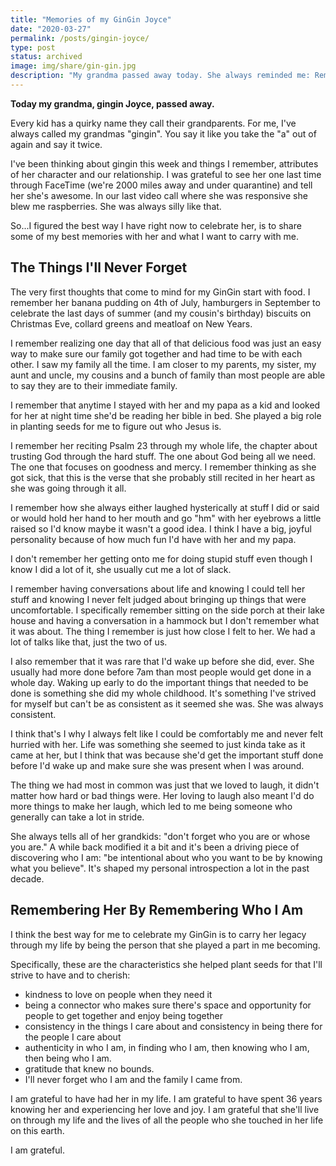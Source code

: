 ```yaml
---
title: "Memories of my GinGin Joyce"
date: "2020-03-27"
permalink: /posts/gingin-joyce/
type: post
status: archived
image: img/share/gin-gin.jpg
description: "My grandma passed away today. She always reminded me: Remember WHO you are and WHOSE you are. This is a tribute to her life through my eyes."
---
```


**Today my grandma, gingin Joyce, passed away.**

Every kid has a quirky name they call their grandparents. For me, I've always called my grandmas "gingin". You say it like you take the "a" out of again and say it twice.

I've been thinking about gingin this week and things I remember, attributes of her character and our relationship. I was grateful to see her one last time through FaceTime (we're 2000 miles away and under quarantine) and tell her she's awesome. In our last video call where she was responsive she blew me raspberries. She was always silly like that.

So...I figured the best way I have right now to celebrate her, is to share some of my best memories with her and what I want to carry with me.

## The Things I'll Never Forget

The very first thoughts that come to mind for my GinGin start with food. I remember her banana pudding on 4th of July, hamburgers in September to celebrate the last days of summer (and my cousin's birthday) biscuits on Christmas Eve, collard greens and meatloaf on New Years.

I remember realizing one day that all of that delicious food was just an easy way to make sure our family got together and had time to be with each other. I saw my family all the time. I am closer to my parents, my sister, my aunt and uncle, my cousins and a bunch of family than most people are able to say they are to their immediate family.

I remember that anytime I stayed with her and my papa as a kid and looked for her at night time she'd be reading her bible in bed. She played a big role in planting seeds for me to figure out who Jesus is.

I remember her reciting Psalm 23 through my whole life, the chapter about trusting God through the hard stuff. The one about God being all we need. The one that focuses on goodness and mercy. I remember thinking as she got sick, that this is the verse that she probably still recited in her heart as she was going through it all.

I remember how she always either laughed hysterically at stuff I did or said or would hold her hand to her mouth and go "hm" with her eyebrows a little raised so I'd know maybe it wasn't a good idea. I think I have a big, joyful personality because of how much fun I'd have with her and my papa.

I don't remember her getting onto me for doing stupid stuff even though I know I did a lot of it, she usually cut me a lot of slack.

I remember having conversations about life and knowing I could tell her stuff and knowing I never felt  judged about bringing up things that were uncomfortable. I specifically remember sitting on the side porch at their lake house and having a conversation in a hammock but I don't remember what it was about. The thing I remember is just how close I felt to her. We had a lot of talks like that, just the two of us.

 I also remember that it was rare that I'd wake up before she did, ever. She usually had more done before 7am than most people would get done in a whole day. Waking up early to do the important things that needed to be done is something she did my whole childhood. It's something I've strived for myself but can't be as consistent as it seemed she was. She was always consistent.

 I think that's  I why I always felt  like I could be comfortably me and never felt hurried with her. Life was something she seemed to just kinda take as it came at her, but I think that was because she'd get the important stuff done before I'd wake up and make sure she was present when I was around.

The thing we had most in common was just that we loved to laugh, it didn't matter how hard or bad things were. Her loving to laugh also meant I'd do more things to make her laugh, which led to me being someone who generally can take a lot in stride.

She always tells all of her grandkids: "don't forget who you are or whose you are." A while back modified it a bit and it's been a driving piece of discovering who I am: "be intentional about who you want to be by knowing what you believe". It's shaped my personal introspection a lot in the past decade.

## Remembering Her By Remembering Who I Am

I think the best way for me to celebrate my GinGin is to carry her legacy through my life by being the person that she played a part in me becoming.

Specifically, these are the characteristics she helped plant seeds for that I'll strive to have and to cherish:

- kindness to love on people when they need it
- being a connector who makes sure there's space and opportunity for people to get together and enjoy being together
- consistency in the things I care about and consistency in being there for the people I care about
- authenticity in who I am, in finding who I am, then knowing who I am, then being who I am.
- gratitude that knew no bounds.
- I'll never forget who I am and the family I came from.

I am grateful to have had her in my life. I am grateful to have spent 36 years knowing her and experiencing her love and joy. I am grateful that she'll live on through my life and the lives of all the people who she touched in her life on this earth.

I am grateful.
